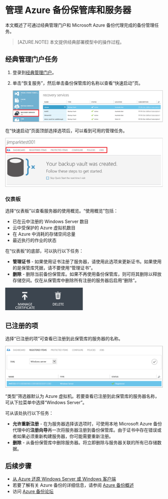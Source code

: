 <properties
	pageTitle="管理 Azure 备份保管库和服务器 | Azure"
	description="使用本教程来了解如何管理 Azure 备份保管库和服务器。"
	services="backup"
	documentationCenter=""
	authors="Jim-Parker"
	manager="jwhit"
	editor="tysonn"/>

<tags
	ms.service="backup"
	ms.date="04/01/2016"
	wacn.date="05/18/2016"/>


# 管理 Azure 备份保管库和服务器
本文概述了可通过经典管理门户和 Microsoft Azure 备份代理完成的备份管理任务。

>[AZURE.NOTE] 本文提供经典部署模型中的操作过程。
## 经典管理门户任务
1. 登录到[经典管理门户](https://manage.windowsazure.cn)。
2. 单击“恢复服务”，然后单击备份保管库的名称以查看“快速启动”页。

    ![管理 Azure 备份选项卡](./media/backup-azure-manage-windows-server/rs-left-nav.png)

在“快速启动”页面顶部选择选项后，可以看到可用的管理任务。

![管理 Azure 备份选项卡](./media/backup-azure-manage-windows-server/qs-page.png)

### 仪表板
选择“仪表板”以查看服务器的使用概览。“使用概览”包括：

- 已在云中注册的 Windows Server 数目
- 云中受保护的 Azure 虚拟机数目
- 在 Azure 中消耗的存储空间总量
- 最近执行的作业的状态

在“仪表板”的底部，可以执行以下任务：

- **管理证书** - 如果使用证书注册了服务器，请使用此选项来更新证书。如果使用的是保管库凭据，请不要使用“管理证书”。
- **删除** - 删除当前备份保管库。如果不再使用备份保管库，则可将其删除以释放存储空间。仅在从保管库中删除所有注册的服务器后启用“删除”。

![备份仪表板任务](./media/backup-azure-manage-windows-server/dashboard-tasks.png)

## 已注册的项
选择“已注册的项”可查看已注册到此保管库的服务器的名称。

![已注册的项](./media/backup-azure-manage-windows-server/registered-items.png)

“类型”筛选器默认为 Azure 虚拟机。若要查看已注册到此保管库的服务器名称，可从下拉菜单中选择“Windows Server”。

可从该处执行以下任务：

- **允许重新注册** - 在为服务器选择该选项时，可使用本地 Microsoft Azure 备份代理中的**注册向导**再一次将服务器注册到备份保管库。由于证书中存在错误或者如果必须重新构建服务器，你可能需要重新注册。
- **删除** - 从备份保管库中删除服务器。将立即删除与服务器关联的所有已存储数据。

## 后续步骤
- [从 Azure 还原 Windows Server 或 Windows 客户端](/documentation/articles/backup-azure-restore-windows-server/)
- 若要了解有关 Azure 备份的详细信息，请参阅 [Azure 备份概述](/documentation/articles/backup-introduction-to-azure-backup/)
- 访问 [Azure 备份论坛](http://go.microsoft.com/fwlink/p/?LinkId=290933)

<!---HONumber=Mooncake_0530_2016-->